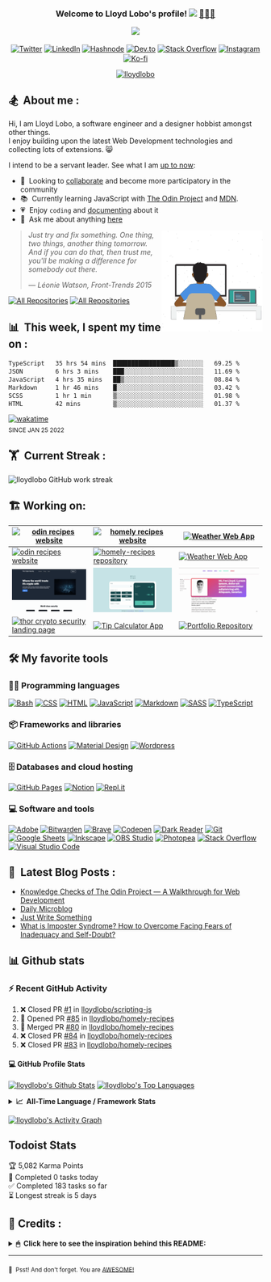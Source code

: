 <h3 align="center">
  Welcome to Lloyd Lobo's profile!
  <a href="https://www.lloydlobo.com/" target="\_blank"
    ><img
      src="https://media.giphy.com/media/hvRJCLFzcasrR4ia7z/giphy.gif"
      width="28" /></a
  >&nbsp;<a href="https://www.lloydlobo.com/" target="\_blank">👨🏽‍💻 </a>
</h3>

<!-- Typing SVG by DenverCoder1 - https://github.com/DenverCoder1/readme-typing-svg -->
<p align="center">
  <a href="https://www.lloydlobo.com/about"
    ><img
      src="https://readme-typing-svg.herokuapp.com?lines=I+am+a++Front-end+Developer;I+am+a+Writer;I+am+a+Life-Long+Learner;I+am+a+Psychology+Nerd;I+am+a+Design+Aficionado;I+am+a+Musician;I+am+a+Generalist;I+am+a+Failure;I+am+a+Tree+Hugger+🤣;I+am+a+Misfit;I+am+a+Doggie+and+Kittie+Lover;I+am+a+Nobody;What+am+I?+🤔&font=Fira%20Code&center=true&width=440&height=45&color=2ea043&vCenter=true&size=22&duration=4000"
  /></a>
</p>
<!-- 	I am striving first to Be and then to Do the best that I can. -->

<!-- Social Icons -->
<p align="center">
  <a href="https://twitter.com/thelloydlobo" target="blank"
    ><img
      align="center"
      src="https://raw.githubusercontent.com/rahuldkjain/github-profile-readme-generator/master/src/images/icons/Social/twitter.svg"
      alt="Twitter"
      title="Follow Lloyd on Twitter"
      height="30"
      width="40"
  /></a>
  <a href="https://linkedin.com/in/thelloydlobo" target="blank"
    ><img
      align="center"
      src="https://raw.githubusercontent.com/rahuldkjain/github-profile-readme-generator/master/src/images/icons/Social/linked-in-alt.svg"
      alt="LinkedIn"
      title="Connect with Lloyd on LinkedIn"
      height="30"
      width="40"
  /></a>
  <a href="https://lloydlobo.hashnode.dev" target="blank"
    ><img
      align="center"
      src="https://cdn.hashnode.com/res/hashnode/image/upload/v1592752137870/scHk9tTaA.png?auto=compress"
      alt="Hashnode"
      title="Read articles by Lloyd on Hasnode"
      height="30"
      width="30"
  /></a>
  <a href="https://dev.to/lloydlobo" target="blank"
    ><img
      align="center"
      src="https://cdn.jsdelivr.net/npm/simple-icons@3.0.1/icons/dev-dot-to.svg"
      alt="Dev.to"
      title="Read articles by Lloyd on Dev.to"
      height="30"
      width="40"
  /></a>
  <a href="https://stackoverflow.com/users/18028557" target="blank"
    ><img
      align="center"
      src="https://raw.githubusercontent.com/rahuldkjain/github-profile-readme-generator/master/src/images/icons/Social/stack-overflow.svg"
      alt="Stack Overflow"
      title="Read answers and questions by Lloyd on Hasnode"
      height="30"
      width="40"
  /></a>
  <a href="https://instagram.com/thelloydlobo" target="blank"
    ><img
      align="center"
      src="https://raw.githubusercontent.com/rahuldkjain/github-profile-readme-generator/master/src/images/icons/Social/instagram.svg"
      alt="Instagram"
      title="Follow Lloyd on Instagram"
      height="30"
      width="40"
  /></a>
  <a href="https://ko-fi.com/lloydlobo" target="blank"
    ><img
      align="center"
      src="https://i.imgur.com/PpLeD3K.png"
      alt="Ko-fi"
      title="Buy me a coffee"
      height="40"
      width="40"
  /></a>
</p>

<p align="center">
  <a target="_blank" href="https://www.lloydlobo.com">
    <img
      src="https://komarev.com/ghpvc/?username=lloydlobo&label=Profile%20views&color=2ea043&style=flat"
      alt="lloydlobo"
    />
  </a>
</p>

<!-- ABOUT SECTION -->
<h2>🏂 &nbsp;About me :</h2>
<p>
  Hi, I am Lloyd Lobo, a software engineer and a designer hobbist amongst other
  things. 
	</br>
	I enjoy building upon the latest Web Development technologies and
  collecting lots of extensions. 😸
</p>

<p>
  I intend to be a servant leader. See what I am
  <a target="_blank" href="https://www.polywork.com/lloydlobo">up to now</a>:
</p>

<ul>
  <li>
    🤝 &nbsp;Looking to
    <a target="_blank" href="https://blog.lloydlobo.com/collaborate"
      >collaborate</a
    >
    and become more participatory in the community
  </li>
  <li>
    📚 &nbsp;Currently learning JavaScript with
    <a target="_blank" href="https://theodinproject.com">The Odin Project</a>
    and <a target="_blank" href="https://developer.mozilla.org/en-US/">MDN</a>.
  </li>
  <li>
    💗 &nbsp;Enjoy <code>coding</code> and
    <a target="_blank" href="https://blog.lloydlobo.com/microblog"
      >documenting</a
    >
    about it
  </li>
  <li>
    💬 &nbsp;Ask me about anything
    <a target="_blank" href="https://github.com/lloydlobo/lloydlobo/discussions"
      >here</a
    >
  </li>
</ul>

<!-- LOTTIEFILE GIF: DEVELOPER AT WORK  -->
<p>
  <a target="_blank" href="https://blog.lloydlobo.com/about"
    ><img
      align="right"
      height="200vw"
      width="200vw"
      alt="LottieFile"
      title="Developer at work"
      src="https://github.com/lloydlobo/lloydlobo/blob/main/assets/lloydlobo-banner.gif"
    />
  </a>
</p>

> _Just try and fix something. One thing, two things, another thing tomorrow._   
> _And if you can do that, then trust me, you'll be making a difference for
somebody out there._
> >
> — _Léonie Watson, Front-Trends 2015_
<!-- ALL REPOS & ALL FORKS Button -->
<p align="left">
  <a href="https://github.com/lloydlobo?tab=repositories&sort=stargazers"
    ><img
      alt="All Repositories"
      title="All Repositories"
      src="https://custom-icon-badges.herokuapp.com/badge/-All%20Repos-2962FF?style=for-the-badge&logoColor=white&logo=repo"
  /></a>
  <a href="https://github.com/lloydlobo/My-Contributions/blob/main/README.md"
    ><img
      alt="All Repositories"
      title="All Repositories"
      src="https://custom-icon-badges.herokuapp.com/badge/-All%20Forks-2962FF?style=for-the-badge&logoColor=white&logo=fork"
  /></a>
</p>

## 📊 &nbsp;This week, I spent my time on :

<!--START_SECTION:waka-->

```text
TypeScript   35 hrs 54 mins  █████████████████▒░░░░░░░   69.25 %
JSON         6 hrs 3 mins    ███░░░░░░░░░░░░░░░░░░░░░░   11.69 %
JavaScript   4 hrs 35 mins   ██▒░░░░░░░░░░░░░░░░░░░░░░   08.84 %
Markdown     1 hr 46 mins    █░░░░░░░░░░░░░░░░░░░░░░░░   03.42 %
SCSS         1 hr 1 min      ▒░░░░░░░░░░░░░░░░░░░░░░░░   01.98 %
HTML         42 mins         ▒░░░░░░░░░░░░░░░░░░░░░░░░   01.37 %
```

<!--END_SECTION:waka-->

<!-- <sub>Uses [WakaTime](https://wakatime.com/@lloydlobo) integrated with VS Code</sub>  -->
[![wakatime](https://wakatime.com/badge/user/906b6002-20d3-446f-8f9c-4dd4d504fa63.svg)](https://wakatime.com/@906b6002-20d3-446f-8f9c-4dd4d504fa63)   
<sub>SINCE JAN 25 2022</sub>

<!-- <img src="https://hookrace.net/time.gif"> -->

## 🏋 &nbsp;Current Streak :

<img
  src="https://github-readme-streak-stats.herokuapp.com/?user=lloydlobo&theme=dark&dates=98972d&sideLabels=ebdbb2&stroke=babdc0&sideNums=98972d&hide_border=true"
  alt="lloydlobo GitHub work streak"
/>

<!-- Stats Version 4.0 (with 1. trophy and 2. stat) HTML TABLE -->
<!-- <p align="left">
    </br>
    <img align="center" width="395vw" src="https://github-readme-streak-stats.herokuapp.com/?user=lloydlobo&theme=dark&dates=98972d&sideLabels=ebdbb2&stroke=babdc0&sideNums=98972d&hide_border=true"
        alt="lloydlobo GitHub work streak" />&nbsp;
        &nbsp;
	<img align = "center" width="395vw" src="https://github-profile-summary-cards.vercel.app/api/cards/profile-details?username=lloydlobo&theme=github_dark" alt="lloydlobo's GitHub Profile Summary" />
</p> -->

<!-- TOOLS ==> ALL LANGUAGES, FRAMEWORKS&LIBRARIES, DATABASE&HOSTING, SOFTWARES&TOOLS -->

## 🏗️ Working on:

| [![odin recipes website](https://github.com/lloydlobo/lloydlobo/blob/main/assets/projects/web-development/odin-recipes.gif)](https://lloydlobo.github.io/odin-recipes/) 	| [![homely recipes website](https://github.com/lloydlobo/lloydlobo/blob/main/assets/projects/web-development/homely-recipes.gif)](https://lloydlobo.github.io/homely-recipes/) 	| [![Weather Web App](https://github.com/lloydlobo/lloydlobo/blob/main/assets/projects/apps/web-app/weather-app.gif)](https://lloydlobo-weather-app.netlify.app/) 	|
|---	|---	|---	|
| [![odin recipes website](https://github-readme-stats.vercel.app/api/pin/?username=lloydlobo&repo=odin-recipes)](https://github.com/lloydlobo/odin-recipes) 	| [![homely-recipes repository](https://github-readme-stats.vercel.app/api/pin/?username=lloydlobo&repo=homely-recipes)](https://github.com/lloydlobo/homely-recipes) 	| [![Weather Web App](https://github-readme-stats.vercel.app/api/pin/?username=lloydlobo&repo=weather-app)](https://github.com/lloydlobo/weather-app) 	|
| [![thor crypto security landing page](https://github.com/lloydlobo/lloydlobo/blob/main/assets/projects/web-development/thors-crypto-landing-page.gif)](https://lloydlobo.github.io/odin-thors-landing) 	| [![Tip Calculator App](https://github.com/lloydlobo/lloydlobo/blob/main/assets/projects/front-end-mentor-challenges/fem-tip-calculator.gif)](https://lloydlobo.github.io/fem-tip-calculator-app/) 	| [![Portfolio Website](https://github.com/lloydlobo/lloydlobo/blob/main/assets/projects/web-development/portfolio.gif)](https://lloydlobo.github.io/Portfolio/) 	|
| [![thor crypto security landing page](https://github-readme-stats.vercel.app/api/pin/?username=lloydlobo&repo=odin-thors-landing)](https://github.com/lloydlobo/odin-thors-landing) 	| [![Tip Calculator App](https://github-readme-stats.vercel.app/api/pin/?username=lloydlobo&repo=fem-tip-calculator-app)](https://github.com/lloydlobo/fem-tip-calculator-app) 	| [![Portfolio Repository](https://github-readme-stats.vercel.app/api/pin/?username=lloydlobo&repo=Portfolio)](https://github.com/lloydlobo/Portfolio) 	|

<!-- ![odin-recipes](https://github.com/lloydlobo/lloydlobo/blob/main/assets/projects/web-development/odin-recipes-sm.gif)
[![Readme Card](https://github-readme-stats.vercel.app/api/pin/?username=lloydlobo&repo=odin-recipes)](https://github.com/lloydlobo/odin-recipes)
[![Readme Card](https://github-readme-stats.vercel.app/api/pin/?username=lloydlobo&repo=homely-recipes)](https://github.com/lloydlobo/homely-recipes)
[![Readme Card](https://github-readme-stats.vercel.app/api/pin/?username=lloydlobo&repo=weather-app)](https://github.com/lloydlobo/weather-app)
[![Readme Card](https://github-readme-stats.vercel.app/api/pin/?username=lloydlobo&repo=odin-thors-landing)](https://github.com/lloydlobo/odin-thors-landing)
[![Readme Card](https://github-readme-stats.vercel.app/api/pin/?username=lloydlobo&repo=fem-tip-calculator-app)](https://github.com/lloydlobo/fem-tip-calculator-app)
[![Readme Card](https://github-readme-stats.vercel.app/api/pin/?username=lloydlobo&repo=weather-app)](https://github.com/lloydlobo/weather-app)
 -->
## 🛠️ My favorite tools 

### 👨‍💻 Programming languages

<p>
  <!--     <a href="https://github.com/search?q=user%3Alloydlobo+language%3Aassembly"><img alt="MIPS Assembly" src="https://custom-icon-badges.herokuapp.com/badge/Assembly-525252.svg?logo=asm-hex&logoColor=white"></a> -->
  <a href="https://github.com/search?q=user%3Alloydlobo+language%3Abash"
    ><img
      alt="Bash"
      src="https://img.shields.io/badge/Bash-121011.svg?logo=gnu-bash&logoColor=white"
  /></a>
  <!--     <a href="https://github.com/search?q=user%3Alloydlobo+language%3Ac"><img alt="C" src="https://custom-icon-badges.herokuapp.com/badge/C-03599C.svg?logo=c-in-hexagon&logoColor=white"></a> -->
  <!--     <a href="https://github.com/search?q=user%3Alloydlobo+language%3Acpp"><img alt="C++" src="https://custom-icon-badges.herokuapp.com/badge/C++-9C033A.svg?logo=cpp2&logoColor=white"></a> -->
  <!--     <a href="https://github.com/search?q=user%3Alloydlobo+language%3Acsharp"><img alt="C#" src="https://custom-icon-badges.herokuapp.com/badge/C%23-68217A.svg?logo=cs2&logoColor=white"></a> -->
  <!--     <a href="https://github.com/search?q=user%3Alloydlobo+language%3Aceylon"><img alt="Ceylon" src="https://custom-icon-badges.herokuapp.com/badge/Ceylon-E39842.svg?logo=ceylon&logoColor=white"></a> -->
  <a href="https://github.com/search?q=user%3Alloydlobo+language%3Acss"
    ><img
      alt="CSS"
      src="https://img.shields.io/badge/CSS-1572B6.svg?logo=css3&logoColor=white"
  /></a>
  <!--     <a href="https://github.com/search?q=user%3Alloydlobo+language%3Adart"><img alt="Dart" src="https://img.shields.io/badge/Dart-15A6C4.svg?logo=dart&logoColor=white"></a> -->
  <!--     <a href="https://github.com/search?q=user%3Alloydlobo+language%3Ags"><img alt="Google Apps Script" src="https://custom-icon-badges.herokuapp.com/badge/Google%20Apps%20Script-02569B.svg?logo=color-swatch&logoColor=white"></a> -->
  <a href="https://github.com/search?q=user%3Alloydlobo+language%3Ahtml"
    ><img
      alt="HTML"
      src="https://img.shields.io/badge/HTML-E34F26.svg?logo=html5&logoColor=white"
  /></a>
  <!--     <a href="https://github.com/search?q=user%3Alloydlobo+language%3Ajava"><img alt="Java" src="https://img.shields.io/badge/Java-007396.svg?logo=java&logoColor=white"></a> -->
  <a href="https://github.com/search?q=user%3Alloydlobo+language%3Ajavascript"
    ><img
      alt="JavaScript"
      src="https://img.shields.io/badge/JavaScript-F7DF1E.svg?logo=javascript&logoColor=black"
  /></a>
  <!--     <a href="https://github.com/search?q=user%3Alloydlobo+language%3Akotlin"><img alt="Kotlin" src="https://img.shields.io/badge/Kotlin-0095D5.svg?logo=Kotlin&logoColor=white"></a> -->
  <!--     <a href="https://github.com/search?q=user%3Alloydlobo+language%3Atex"><img alt="LaTeX" src="https://img.shields.io/badge/LaTeX-008080.svg?logo=LaTeX&logoColor=white"></a> -->
  <a href="https://github.com/search?q=user%3Alloydlobo+language%3Amarkdown"
    ><img
      alt="Markdown"
      src="https://img.shields.io/badge/Markdown-000000.svg?logo=markdown&logoColor=white"
  /></a>
  <!--     <a href="https://github.com/search?q=user%3Alloydlobo+language%3Ajavascript"><img alt="Node.js" src="https://img.shields.io/badge/Node.js-43853D.svg?logo=node.js&logoColor=white"></a> -->
  <!--     <a href="https://github.com/search?q=user%3Alloydlobo+language%3Aphp"><img alt="PHP" src="https://img.shields.io/badge/PHP-777BB4.svg?logo=php&logoColor=white"></a> -->
  <!--     <a href="https://github.com/search?q=user%3Alloydlobo+language%3Aprolog"><img alt="Prolog" src="https://custom-icon-badges.herokuapp.com/badge/Prolog-E61B23.svg?logo=swi-prolog&logoColor=white"></a> -->
  <!--     <a href="https://github.com/search?q=user%3Alloydlobo+language%3Apython"><img alt="Python" src="https://img.shields.io/badge/Python-14354C.svg?logo=python&logoColor=white"></a> -->
  <!--     <a href="https://github.com/search?q=user%3Alloydlobo+language%3Ar"><img alt="R" src="https://img.shields.io/badge/R-276DC3.svg?logo=r&logoColor=white"></a> -->
  <!--     <a href="https://github.com/search?q=user%3Alloydlobo+language%3Aruby"><img alt="Ruby" src="https://img.shields.io/badge/Ruby-CC342D.svg?logo=ruby&logoColor=white"></a> -->
  <a href="https://github.com/search?q=user%3Alloydlobo+language%3Asass"
    ><img
      alt="SASS"
      src="https://img.shields.io/badge/Sass-hotpink.svg?logo=SASS&logoColor=white"
  /></a>
  <!--     <a href="https://github.com/search?q=user%3Alloydlobo+language%3Ascratch"><img alt="Scratch" src="https://img.shields.io/badge/Scratch-4D97FF.svg?logo=scratch&logoColor=white"></a> -->
  <!--     <a href="https://github.com/search?q=user%3Alloydlobo+language%3Asql"><img alt="SQL" src="https://custom-icon-badges.herokuapp.com/badge/SQL-025E8C.svg?logo=database&logoColor=white"></a> -->
  <!--     <a href="https://github.com/search?q=user%3Alloydlobo+language%3Asvg"><img alt="SVG+XML" src="https://img.shields.io/badge/SVG%2BXML-e0982c.svg?logo=svg&logoColor=white"></a> -->
      <a href="https://github.com/search?q=user%3Alloydlobo+language%3AtypeScript"><img alt="TypeScript" src="https://img.shields.io/badge/TypeScript-007ACC.svg?logo=typescript&logoColor=white"></a>
</p>

### 📦 Frameworks and libraries

<p>
  <!--     <a href="#"><img alt="Arduino" src="https://img.shields.io/badge/-Arduino-00979D?logo=Arduino&logoColor=white"></a> -->
  <!--     <a href="#"><img alt="Bootstrap" src="https://img.shields.io/badge/Bootstrap-7952B3.svg?logo=bootstrap&logoColor=white"></a> -->
  <!--     <a href="#"><img alt="Cordova" src="https://img.shields.io/badge/-Cordova-E8E8E8?logo=apache-cordova&logoColor=black"></a> -->
  <!--     <a href="#"><img alt="Electron" src="https://img.shields.io/badge/Electron-20232e.svg?logo=electron&logoColor=white"></a> -->
  <!--     <a href="#"><img alt="Express.js" src="https://img.shields.io/badge/Express.js-404d59.svg?logo=express&logoColor=white"></a> -->
  <!--     <a href="#"><img alt="Flutter" src="https://img.shields.io/badge/Flutter-02569B.svg?logo=flutter&logoColor=white"></a> -->
  <a href="#"
    ><img
      alt="GitHub Actions"
      src="https://img.shields.io/badge/GitHub%20Actions-2671E5.svg?logo=github%20actions&logoColor=white"
  /></a>
  <!--     <a href="#"><img alt="Jest" src="https://img.shields.io/badge/Jest-C21325.svg?logo=jest&logoColor=white"></a> -->
  <!--     <a href="#"><img alt="JUnit" src="https://custom-icon-badges.herokuapp.com/badge/JUnit-25A162.svg?logo=check-circle&logoColor=white"></a> -->
  <!--     <a href="#"><img alt="Keras" src="https://img.shields.io/badge/Keras-D00000.svg?logo=Keras&logoColor=white"></a> -->
  <a href="#"
    ><img
      alt="Material Design"
      src="https://img.shields.io/badge/Material%20Design-0081CB.svg?logo=material-design&logoColor=white"
  /></a>
  <!--     <a href="#"><img alt="NumPy" src="https://img.shields.io/badge/Numpy-013243.svg?logo=numpy&logoColor=white"></a> -->
  <!--     <a href="#"><img alt="Pandas" src="https://img.shields.io/badge/Pandas-150458.svg?logo=pandas&logoColor=white"></a> -->
  <!--     <a href="#"><img alt="PHPUnit" src="https://custom-icon-badges.herokuapp.com/badge/PHPUnit-366488.svg?logo=test-tube&logoColor=white"></a> -->
  <!--     <a href="#"><img alt="Pytest" src="https://img.shields.io/badge/Pytest-0A9EDC.svg?logo=pytest&logoColor=white"></a> -->
  <!--     <a href="#"><img alt="React" src="https://img.shields.io/badge/React-20232a.svg?logo=react&logoColor=%2361DAFB"></a> -->
  <!--     <a href="#"><img alt="SonarLint" src="https://img.shields.io/badge/-SonarLint-CB2029?logo=sonarlint&logoColor=white"></a> -->
  <!--     <a href="#"><img alt="Symfony" src="https://img.shields.io/badge/Symfony-111111.svg?logo=symfony&logoColor=white"></a> -->
  <!--     <a href="#"><img alt="SymPy" src="https://img.shields.io/badge/Sympy-3B5526.svg?logo=sympy&logoColor=white"></a> -->
  <!--     <a href="#"><img alt="TensorFlow" src="https://img.shields.io/badge/TensorFlow-FF6F00.svg?logo=TensorFlow&logoColor=white"></a> -->
  <a href="#"
    ><img
      alt="Wordpress"
      src="https://img.shields.io/badge/Wordpress-21759B?logo=wordpress&logoColor=white"
  /></a>
  <!--     <a href="#"><img alt="WPF (.Net)" src="https://img.shields.io/badge/WPF-5C2D91?logo=.net&logoColor=white"></a> -->
</p>

### 🗄️ Databases and cloud hosting

<p>
  <a href="#"
    ><img
      alt="GitHub Pages"
      src="https://img.shields.io/badge/GitHub%20Pages-327FC7.svg?logo=github&logoColor=white"
  /></a>
  <!--     <a href="#"><img alt="Heroku" src="https://img.shields.io/badge/Heroku-430098.svg?logo=heroku&logoColor=white"></a> -->
  <!--     <a href="#"><img alt="MongoDB" src ="https://img.shields.io/badge/MongoDB-4ea94b.svg?logo=mongodb&logoColor=white"></a> -->
  <!--     <a href="#"><img alt="MySQL" src="https://img.shields.io/badge/MySQL-00f.svg?logo=mysql&logoColor=white"></a> -->
  <a href="#"
    ><img
      alt="Notion"
      src="https://img.shields.io/badge/Notion-010101.svg?logo=notion&logoColor=white"
  /></a>
  <!--     <a href="#"><img alt="Oracle" src ="https://img.shields.io/badge/Oracle-F00000.svg?logo=oracle&logoColor=white"></a> -->
  <!--     <a href="#"><img alt="PostgreSQL" src ="https://img.shields.io/badge/PostgreSQL-316192.svg?logo=postgresql&logoColor=white"></a> -->
  <a href="#"
    ><img
      alt="Repl.it"
      src="https://img.shields.io/badge/Repl.it-0D101E.svg?logo=Replit&logoColor=white"
  /></a>
  <!--     <a href="#"><img alt="SQLite" src ="https://img.shields.io/badge/SQLite-07405e.svg?logo=sqlite&logoColor=white"></a> -->
  <!--     <a href="#"><img alt="Vercel" src="https://img.shields.io/badge/Vercel-000000.svg?logo=vercel&logoColor=white"></a> -->
</p>

### 💻 Software and tools

<p>
  <a href="#"
    ><img
      alt="Adobe"
      src="https://img.shields.io/badge/Adobe-FF0000.svg?logo=adobe&logoColor=white"
  /></a>
  <!--     <a href="#"><img alt="Android" src="https://img.shields.io/badge/Android-3DDC84?logo=android&logoColor=white"></a> -->
  <!--     <a href="#"><img alt="Android Studio" src="https://img.shields.io/badge/Android%20Studio-008678.svg?logo=android-studio&logoColor=white"></a> -->
  <!--     <a href="#"><img alt="Arch Linux" src="https://img.shields.io/badge/Arch%20Linux-1793D1.svg?logo=arch-linux&logoColor=white"></a> -->
  <!--     <a href="#"><img alt="Audacity" src="https://img.shields.io/badge/-Audacity-0000CC?logo=audacity&logoColor=white"></a> -->
  <a href="#"
    ><img
      alt="Bitwarden"
      src="https://img.shields.io/badge/-Bitwarden-175DDC?logo=bitwarden&logoColor=white"
  /></a>
  <a href="#"
    ><img
      alt="Brave"
      src="https://img.shields.io/badge/-Brave-FB542B?logo=brave&logoColor=white"
  /></a>
  <a href="#"
    ><img
      alt="Codepen"
      src="https://img.shields.io/badge/Codepen-000000.svg?logo=codepen&logoColor=white"
  /></a>
  <!--     <a href="#"><img alt="Construct 3" src="https://img.shields.io/badge/Construct%203-00b56a.svg?logo=construct-3&logoColor=white"></a> -->
  <a href="#"
    ><img
      alt="Dark Reader"
      src="https://img.shields.io/badge/-Dark%20Reader-141E24?logo=dark-reader&logoColor=white"
  /></a>
  <a href="#"
    ><img
      alt="Git"
      src="https://img.shields.io/badge/Git-F05033.svg?logo=git&logoColor=white"
  /></a>
  <a href="#"
    ><img
      alt="Google Sheets"
      src="https://img.shields.io/badge/Google%20Sheets-34A853.svg?logo=google%20sheets&logoColor=white"
  /></a>
  <a href="#"
    ><img
      alt="Inkscape"
      src="https://img.shields.io/badge/Inkscape-000000?logo=Inkscape&logoColor=white"
  /></a>
  <!--     <a href="#"><img alt="Jupyter" src="https://img.shields.io/badge/Jupyter-F37626.svg?logo=Jupyter&logoColor=white"></a> -->
  <!--     <a href="#"><img alt="Mathematica" src="https://img.shields.io/badge/Mathematica-DD1100.svg?logo=wolfram-mathematica&logoColor=white"></a> -->
  <a href="#"
    ><img
      alt="OBS Studio"
      src="https://img.shields.io/badge/-OBS%20Studio-302E31?logo=obs-studio&logoColor=white"
  /></a>
  <a href="#"
    ><img
      alt="Photopea"
      src="https://img.shields.io/badge/Photopea-18A497?logo=photopea&logoColor=white"
  /></a>
  <!--     <a href="#"><img alt="Postman" src="https://img.shields.io/badge/Postman-FF6C37?logo=postman&logoColor=white"></a> -->
  <a href="#"
    ><img
      alt="Stack Overflow"
      src="https://img.shields.io/badge/-Stack%20Overflow-FE7A16?logo=stack-overflow&logoColor=white"
  /></a>
  <a href="#"
    ><img
      alt="Visual Studio Code"
      src="https://img.shields.io/badge/Visual%20Studio%20Code-0078d7.svg?logo=visual-studio-code&logoColor=white"
  /></a>
</p>

<!-- END OF TOOLS -->

## 📕 &nbsp;Latest Blog Posts :

<!-- Activity -->
<!-- BLOG-POST-LIST:START -->
- [Knowledge Checks of The Odin Project — A Walkthrough for Web Development](https://blog.lloydlobo.com/web-development-knowledge-checks-the-odin-project)
- [Daily Microblog](https://blog.lloydlobo.com/daily-microblog)
- [Just Write Something](https://blog.lloydlobo.com/just-write-something)
- [What is Imposter Syndrome? How to Overcome Facing Fears of Inadequacy and Self-Doubt?](https://medium.com/@thelloydlobo/what-is-imposter-syndrome-how-to-overcome-facing-fears-of-inadequacy-and-self-doubt-700be81a346f?source=rss-dec0b201d40d------2)
<!-- BLOG-POST-LIST:END -->

<!-- ## 🔭 &nbsp;What's Next? : -->

<!-- - See what I am up to next on my <a target="_blank"
    href="https://blog.lloydlobo.com/now">roadmap</a> ✨ and <a target="_blank"
    href="https://github.com/lloydlobo/lloydlobo/discussions">let me know</a> if you have any suggestions.
- 🙇‍♂️ Oh, and by the way, I am always on board to collaborate with talented, passionate people.
- The mission is to <a target="_blank"
       href="https://blog.lloydlobo.com/collaborate">create something with universal
  appeal</a> 🙌. -->

<!-- <details>
    <summary>&nbsp;<b>"Tell me more—I can't get enough!"</b></summary>
    <br>
    <ul>
			<li>People want something useful and reliable. 🔨</li>
				<li>Open-source technologies help developers build products without any personal profit 🙅 in mind.
					<ul>
						<li>Although there may be some arguments about this.</li>
						<li>Check out this <a href="https://opensource.google/docs/why/">article by Google</a> 🤓 about "Why
							Open Source".</li>
					</ul>
				</li>
        <li>The nine qualities of open source contributions 👩‍💻 we need to see are:
            <ul>
                <li>Universal Appeal</li>
                <li>Cater to the Human Nature</li>
                <li>Enjoyable</li>
                <li>Serviceable</li>
                <li>Rather than promoting, Attract</li>
                <li>Reliable</li>
                <li>Non-judgmental</li>
                <li>Adheres to principles of Universal Truth</li>
                <li>Supporting Everyone's Success</li>
            </ul>
        </li>
    </ul>
</details> -->

## 📊 Github stats

<!-- https://github.com/jamesgeorge007/github-activity-readme -->
<!-- <details>
  <summary>⚡ Recent GitHub Activity</summary>
  <br/> -->

### ⚡ Recent GitHub Activity

<!--START_SECTION:activity-->

1. ❌ Closed PR [#1](https://github.com/lloydlobo/scripting-js/pull/1) in [lloydlobo/scripting-js](https://github.com/lloydlobo/scripting-js)
2. 💪 Opened PR [#85](https://github.com/lloydlobo/homely-recipes/pull/85) in [lloydlobo/homely-recipes](https://github.com/lloydlobo/homely-recipes)
3. 🎉 Merged PR [#80](https://github.com/lloydlobo/homely-recipes/pull/80) in [lloydlobo/homely-recipes](https://github.com/lloydlobo/homely-recipes)
4. ❌ Closed PR [#84](https://github.com/lloydlobo/homely-recipes/pull/84) in [lloydlobo/homely-recipes](https://github.com/lloydlobo/homely-recipes)
5. ❌ Closed PR [#83](https://github.com/lloydlobo/homely-recipes/pull/83) in [lloydlobo/homely-recipes](https://github.com/lloydlobo/homely-recipes)
   <!--END_SECTION:activity-->

#### 💻 GitHub Profile Stats

<a href="https://github.com/anuraghazra/github-readme-stats"><img
    alt="lloydlobo's Github Stats"
    src="https://denvercoder1-github-readme-stats.vercel.app/api/?username=lloydlobo&show_icons=true&count_private=true&theme=react&hide_border=true&bg_color=1F222E&title_color=F85D7F&icon_color=F8D866"
    height="192px"
/></a>
<a href="https://github.com/anuraghazra/github-readme-stats"><img
    alt="lloydlobo's Top Languages"
    src="https://github-readme-stats.vercel.app/api/top-langs/?username=lloydlobo&langs_count=8&layout=compact&theme=react&hide_border=true&bg_color=1F222E&title_color=F85D7F&icon_color=F8D866&hide=Jupyter%20Notebook"
/></a>

<!--    </details> -->

<!-- https://github.com/anuraghazra/github-readme-stats -->
<!-- <details>
  <summary>💻 GitHub Profile Stats</summary>
  <br/>
    <a href="https://github.com/anuraghazra/github-readme-stats"><img alt="lloydlobo's Github Stats" src="https://denvercoder1-github-readme-stats.vercel.app/api/?username=lloydlobo&show_icons=true&count_private=true&theme=react&hide_border=true&bg_color=1F222E&title_color=F85D7F&icon_color=F8D866" height="192px"/></a>
  	<a href="https://github.com/anuraghazra/github-readme-stats"><img alt="lloydlobo's Top Languages" src="https://github-readme-stats.vercel.app/api/top-langs/?username=lloydlobo&langs_count=8&layout=compact&theme=react&hide_border=true&bg_color=1F222E&title_color=F85D7F&icon_color=F8D866&hide=Jupyter%20Notebook" /></a>
  <br/>
  <b>Note:</b> Top languages is only a metric of the languages my public code consists of and doesn't reflect experience or skill level.
</details> -->

<!-- Codersrank All-Time Language Stats  -->
<details>
  <summary>
    <b>📈&nbsp;&nbsp;All-Time Language&nbsp;/&nbsp;Framework Stats</b>
  </summary>
  <br />
  <a href="https://profile.codersrank.io/user/lloydlobo/">
    <img
      src="http://cr-skills-chart-widget.azurewebsites.net/api/api?username=lloydlobo&padding=30&skills=angular,batchfile,c,C%23,coffeescript,css,dart,go,html,json,java,javascript,less,mysql,php,pandas,perl,python,reactjs,scss,shell,svelte,swift,typescript,vue&show-other-skills=true&branding=true&tooltip=true&width=640&height=320&bg=fcfcfc"
    />
  </a>
</details>

<!-- https://github.com/ashutosh00710/github-readme-activity-graph -->

<a href="https://github.com/ashutosh00710/github-readme-activity-graph"><img
    alt="lloydlobo's Activity Graph"
    src="https://activity-graph.herokuapp.com/graph?username=lloydlobo&theme=github&hide_border=true&area=true"
/></a>

<!-- <a href="https://github.com/ashutosh00710/github-readme-activity-graph"><img alt="lloydlobo's Activity Graph" src="https://denvercoder1-activity-graph.herokuapp.com/graph/?username=lloydlobo&bg_color=1F222E&color=F8D866&line=F85D7F&point=FFFFFF&hide_border=true" /></a> -->


## Todoist Stats

<!-- TODO-IST:START -->
🏆  5,082 Karma Points           
🌸  Completed 0 tasks today           
✅  Completed 183 tasks so far           
⏳  Longest streak is 5 days
<!-- TODO-IST:END -->

## 👏&nbsp;Credits :

<details>
  <summary>
    <b>🖱 &nbsp;Click here to see the inspiration behind this README:</b>
  </summary>

  <p>
    🎥 &nbsp;Listed in the order of their appearances, starting from the top:
  </p>
  <ul>
    <li>
      <a href="https://github.com/DenverCoder1/readme-typing-svg"
        >DenverCoder1/readme-typing-svg</a
      >
    </li>
    <li>
      <a href="https://komarev.com/ghpvc"
        >antonkomarev/github-profile-views-counter</a
      >
    </li>
    <li>
      <a href="https://lottiefiles.com/36121-developer-at-work"
        >"Emad Moradian - Developer at work" (Customized GIF)</a
      >
    </li>
    <li><a href="https://github.com/def-/time.gif">def-/time.gif</a></li>
    <li>
      <a href="https://github.com/athul/waka-readme">athul/waka-readme</a>
    </li>
    <li>
      <a href="https://github.com/DenverCoder1/github-readme-streak-stats"
        >DenverCoder1/npgithub-readme-streak-stats</a
      >
    </li>
    <li>
      <a href="https://github.com/vn7n24fzkq/github-profile-summary-cards"
        >vn7n24fzkq/github-profile-summary-cards</a
      >
    </li>
    <li>
      <a href="https://github.com/gautamkrishnar/blog-post-workflow"
        >gautamkrishnar/blog-post-workflow</a
      >
    </li>
    <li>
      <a href="https://github.com/jamesgeorge007/github-activity-readme"
        >jamesgeorge007/github-activity-readme</a
      >
    </li>
    <li>
      <a href="https://github.com/anuraghazra/github-readme-stats"
        >anuraghazra/github-readme-stats</a
      >
    </li>
    <li>
      <a href="https://github.com/codersrank-org/skills-chart-widget"
        >codersrank-org/skills-chart-widget</a
      >
    </li>
    <!-- <li><a href="https://github.com/ryo-ma/github-profile-trophy/">ryo-ma/github-profile-trophy</a></li> -->
    <li>
      <a href="https://github.com/ashutosh00710/github-readme-activity-graph"
        >ashutosh00710/github-readme-activity-graph</a
      >
    </li>
    <!-- <li><a href="https://github.com/ABSphreak/readme-jokes">ABSphreak/readme-jokes</a></li> -->
  </ul>
</details>

---

<!-- Surprise!  -->

<sub>🤫 <span>&nbsp;</span>Psst! And don't forget. You are
  <a target="_blank" href="https://youtu.be/b-E2tcRlgsU?t=183">AWESOME!</a></sub>

<!--
Made with 🖤
🙇‍♂️🎤⬇️
-->

